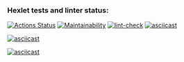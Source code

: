 ### Hexlet tests and linter status:
[![Actions Status](https://github.com/wintermute28/python-project-lvl1/workflows/hexlet-check/badge.svg)](https://github.com/wintermute28/python-project-lvl1/actions)
[![Maintainability](https://api.codeclimate.com/v1/badges/a99a88d28ad37a79dbf6/maintainability)](https://codeclimate.com/github/codeclimate/codeclimate/maintainability)
[![lint-check](https://github.com/wintermute28/python-project-lvl1/actions/workflows/lint_check.yml/badge.svg)](https://github.com/wintermute28/python-project-lvl1/actions/workflows/lint_check.yml)
[![asciicast](https://asciinema.org/a/jiSGvcqTR0SgZWHb0d1eljp4R.svg)](https://asciinema.org/a/jiSGvcqTR0SgZWHb0d1eljp4R)

[![asciicast](https://asciinema.org/a/lFuqITEFXHEg5fa0dxyz2epf6.svg)](https://asciinema.org/a/lFuqITEFXHEg5fa0dxyz2epf6)

[![asciicast](https://asciinema.org/a/PdXtMqACgl2UW7eNmylUd5QSs.svg)](https://asciinema.org/a/PdXtMqACgl2UW7eNmylUd5QSs)
